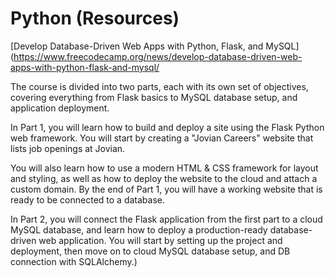 # Python (Resources)

[Develop Database-Driven Web Apps with Python, Flask, and MySQL](https://www.freecodecamp.org/news/develop-database-driven-web-apps-with-python-flask-and-mysql/

The course is divided into two parts, each with its own set of objectives, covering everything from Flask basics to MySQL database setup, and application deployment.

In Part 1, you will learn how to build and deploy a site using the Flask Python web framework. You will start by creating a "Jovian Careers" website that lists job openings at Jovian.

You will also learn how to use a modern HTML & CSS framework for layout and styling, as well as how to deploy the website to the cloud and attach a custom domain. By the end of Part 1, you will have a working website that is ready to be connected to a database.

In Part 2, you will connect the Flask application from the first part to a cloud MySQL database, and learn how to deploy a production-ready database-driven web application. You will start by setting up the project and deployment, then move on to cloud MySQL database setup, and DB connection with SQLAlchemy.)
